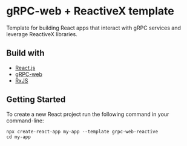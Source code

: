 # gRPC-web + ReactiveX template

Template for building React apps that interact with gRPC services and leverage ReactiveX libraries.

## Build with

 - [React.js](https://github.com/facebook/react)
 - [gRPC-web](https://github.com/grpc/grpc-web)
 - [RxJS](https://github.com/ReactiveX/rxjs)

## Getting Started

To create a new React project run the following command in your command-line:

```shell
npx create-react-app my-app --template grpc-web-reactive
cd my-app
```
